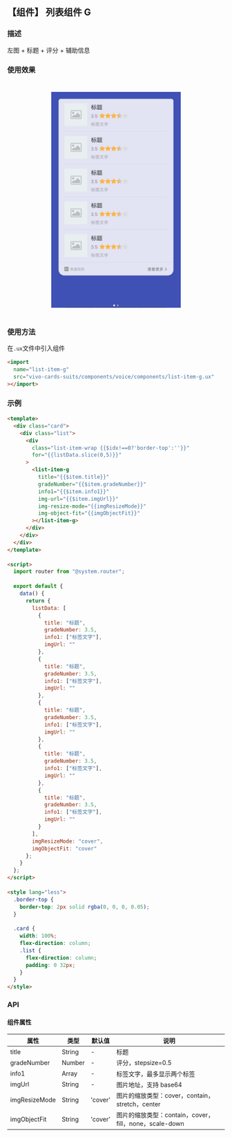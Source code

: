 ## 【组件】 列表组件 G

### 描述

左图 + 标题 + 评分 + 辅助信息

### 使用效果

<div style="text-align: center;margin: 40px;">
  <img src="../../assets/voice-list-item-g.jpg" style="width:300px" alt="voice-list-item-g"/>
</div>

### 使用方法

在`.ux`文件中引入组件

```html
<import
  name="list-item-g"
  src="vivo-cards-suits/components/voice/components/list-item-g.ux"
></import>
```

### 示例

```html
<template>
  <div class="card">
    <div class="list">
      <div
        class="list-item-wrap {{$idx!==0?'border-top':''}}"
        for="{{listData.slice(0,5)}}"
      >
        <list-item-g
          title="{{$item.title}}"
          gradeNumber="{{$item.gradeNumber}}"
          info1="{{$item.info1}}"
          img-url="{{$item.imgUrl}}"
          img-resize-mode="{{imgResizeMode}}"
          img-object-fit="{{imgObjectFit}}"
        ></list-item-g>
      </div>
    </div>
  </div>
</template>

<script>
  import router from "@system.router";

  export default {
    data() {
      return {
        listData: [
          {
            title: "标题",
            gradeNumber: 3.5,
            info1: ["标签文字"],
            imgUrl: ""
          },
          {
            title: "标题",
            gradeNumber: 3.5,
            info1: ["标签文字"],
            imgUrl: ""
          },
          {
            title: "标题",
            gradeNumber: 3.5,
            info1: ["标签文字"],
            imgUrl: ""
          },
          {
            title: "标题",
            gradeNumber: 3.5,
            info1: ["标签文字"],
            imgUrl: ""
          },
          {
            title: "标题",
            gradeNumber: 3.5,
            info1: ["标签文字"],
            imgUrl: ""
          }
        ],
        imgResizeMode: "cover",
        imgObjectFit: "cover"
      };
    }
  };
</script>

<style lang="less">
  .border-top {
    border-top: 2px solid rgba(0, 0, 0, 0.05);
  }

  .card {
    width: 100%;
    flex-direction: column;
    .list {
      flex-direction: column;
      padding: 0 32px;
    }
  }
</style>
```

### API

#### 组件属性

| 属性          | 类型   | 默认值  | 说明                                                   |
| ------------- | ------ | ------- | ------------------------------------------------------ |
| title         | String | -       | 标题                                                   |
| gradeNumber   | Number | -       | 评分，stepsize=0.5                                     |
| info1         | Array  | -       | 标签文字，最多显示两个标签                             |
| imgUrl        | String | -       | 图片地址，支持 base64                                  |
| imgResizeMode | String | 'cover' | 图片的缩放类型：cover，contain，stretch，center        |
| imgObjectFit  | String | 'cover' | 图片的缩放类型：contain，cover，fill，none，scale-down |
